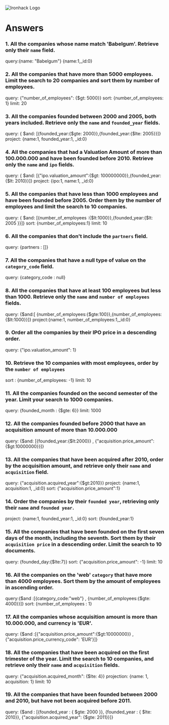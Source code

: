 ![Ironhack Logo](https://i.imgur.com/1QgrNNw.png)

# Answers

### 1. All the companies whose name match 'Babelgum'. Retrieve only their `name` field.

 query:{name: "Babelgum"} {name:1,_id:0}

### 2. All the companies that have more than 5000 employees. Limit the search to 20 companies and sort them by **number of employees**.

query: {"number_of_employees": {$gt: 5000}}
sort: {number_of_employees: 1}
limit: 20

### 3. All the companies founded between 2000 and 2005, both years included. Retrieve only the `name` and `founded_year` fields.

query: { $and: [{founded_year:{$gte: 2000}},{founded_year:{$lte: 2005}}]}
project: {name:1, founded_year:1, _id:0}

### 4. All the companies that had a Valuation Amount of more than 100.000.000 and have been founded before 2010. Retrieve only the `name` and `ipo` fields.

query: { $and: [{"ipo.valuation_amount":{$gt: 100000000}},{founded_year:{$lt: 2010}}]}
project: {ipo:1, name:1, _id:0}

### 5. All the companies that have less than 1000 employees and have been founded before 2005. Order them by the number of employees and limit the search to 10 companies.

query: { $and: [{number_of_employees :{$lt:1000}},{founded_year:{$lt: 2005 }}]}
sort: {number_of_employees:1}
limit: 10


### 6. All the companies that don't include the `partners` field.

query: {partners : []}

### 7. All the companies that have a null type of value on the `category_code` field.

query:  {category_code : null}

### 8. All the companies that have at least 100 employees but less than 1000. Retrieve only the `name` and `number of employees` fields.

query: {$and:[ {number_of_employees:{$gte:100}},{number_of_employees:{$lt:1000}}]}
project:{name:1, number_of_employees:1,_id:0}

### 9. Order all the companies by their IPO price in a descending order.

query: {"ipo.valuation_amount": 1}

### 10. Retrieve the 10 companies with most employees, order by the `number of employees`

sort : {number_of_employees: -1}
limit: 10

### 11. All the companies founded on the second semester of the year. Limit your search to 1000 companies.

query: {founded_month : {$gte: 6}}
limit: 1000

### 12. All the companies founded before 2000 that have an acquisition amount of more than 10.000.000

query: {$and: [{founded_year:{$lt:2000}} , {"acquisition.price_amount":{$gt:10000000}}]}

### 13. All the companies that have been acquired after 2010, order by the acquisition amount, and retrieve only their `name` and `acquisition` field.

query: {"acquisition.acquired_year":{$gt:2010}}
project: {name:1, acquisition:1, _id:0}
sort: {"acquisition.price_amount":1}

### 14. Order the companies by their `founded year`, retrieving only their `name` and `founded year`.

project: {name:1, founded_year:1, _id:0}
sort: {founded_year:1}

### 15. All the companies that have been founded on the first seven days of the month, including the seventh. Sort them by their `acquisition price` in a descending order. Limit the search to 10 documents.

query: {founded_day:{$lte:7}}
sort: {"acquisition.price_amount": -1}
limit: 10

### 16. All the companies on the 'web' `category` that have more than 4000 employees. Sort them by the amount of employees in ascending order.

 query:{$and :[{category_code:"web"} , {number_of_employees:{$gte: 4000}}]}
 sort: {number_of_employees : 1}


### 17. All the companies whose acquisition amount is more than 10.000.000, and currency is 'EUR'.

 query: {$and :[{"acquisition.price_amount":{$gt:10000000}} , {"acquisition.price_currency_code": 'EUR'}]}

### 18. All the companies that have been acquired on the first trimester of the year. Limit the search to 10 companies, and retrieve only their `name` and `acquisition` fields.

query: {"acquisition.acquired_month": {$lte: 4}}
projection: {name: 1, acquisition: 1}
limit: 10

### 19. All the companies that have been founded between 2000 and 2010, but have not been acquired before 2011.

query: {$and : [{founded_year : { $gte: 2000 }}, {founded_year : { $lte: 2010}}, {"acquisition.acquired_year": {$gte: 2011}}]}
